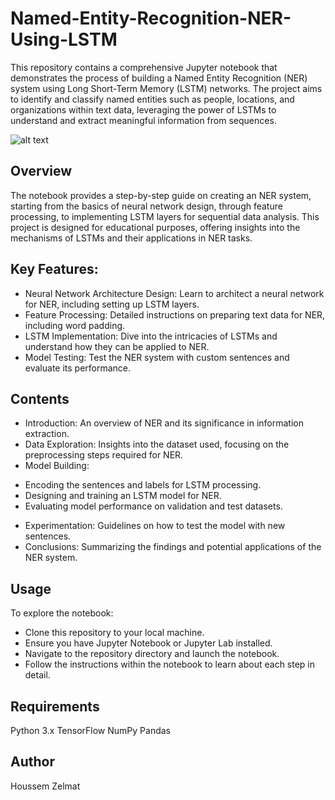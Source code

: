 # Named-Entity-Recognition-NER-Using-LSTM
This repository contains a comprehensive Jupyter notebook that demonstrates the process of building a Named Entity Recognition (NER) system using Long Short-Term Memory (LSTM) networks. The project aims to identify and classify named entities such as people, locations, and organizations within text data, leveraging the power of LSTMs to understand and extract meaningful information from sequences.


![alt text](https://github.com/BheZelmat/Named-Entity-Recognition-NER-Using-LSTM/blob/main/img.png?raw=true)

## Overview
The notebook provides a step-by-step guide on creating an NER system, starting from the basics of neural network design, through feature processing, to implementing LSTM layers for sequential data analysis. This project is designed for educational purposes, offering insights into the mechanisms of LSTMs and their applications in NER tasks.

## Key Features:
* Neural Network Architecture Design: Learn to architect a neural network for NER, including setting up LSTM layers.
* Feature Processing: Detailed instructions on preparing text data for NER, including word padding.
* LSTM Implementation: Dive into the intricacies of LSTMs and understand how they can be applied to NER.
* Model Testing: Test the NER system with custom sentences and evaluate its performance.

## Contents

* Introduction: An overview of NER and its significance in information extraction.
* Data Exploration: Insights into the dataset used, focusing on the preprocessing steps required for NER.
* Model Building:
- Encoding the sentences and labels for LSTM processing.
- Designing and training an LSTM model for NER.
- Evaluating model performance on validation and test datasets.
* Experimentation: Guidelines on how to test the model with new sentences.
* Conclusions: Summarizing the findings and potential applications of the NER system.

## Usage
To explore the notebook:

* Clone this repository to your local machine.
* Ensure you have Jupyter Notebook or Jupyter Lab installed.
* Navigate to the repository directory and launch the notebook.
* Follow the instructions within the notebook to learn about each step in detail.

## Requirements
Python 3.x
TensorFlow
NumPy
Pandas

## Author
Houssem Zelmat 
